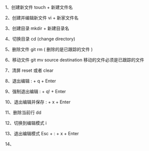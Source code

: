 1、创建新文件 touch + 新建文件名
	
2、创建并编辑新文件 vi + 新家文件名

3、创建目录   mkdir + 新建目录名

4、切换目录   cd (change directory)

5、删除文件   git rm ( 删除的是已跟踪的文件 )

6、移动文件  git mv source destination 移动的文件必须是已跟踪的文件
   
7、清屏       reset 或者 clear 

8、退出编辑   : + q + Enter

9、强制退出编辑 : + q! + Enter

10、退出编辑并保存 : + x + Enter

11、删除当前行     dd

12、切换到编辑模式    i

13、退出编辑模式    Esc + : + x + Enter

14、
